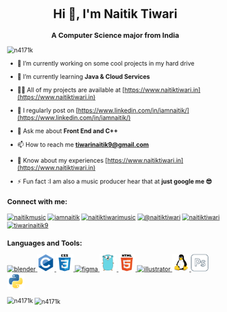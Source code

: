 <h1 align="center">Hi 👋, I'm Naitik Tiwari</h1>
<h3 align="center">A Computer Science major from India</h3>

<p align="left"> <img src="https://komarev.com/ghpvc/?username=n4171k&label=Profile%20views&color=0e75b6&style=plastic" alt="n4171k" /> </p>

- 🔭 I’m currently working on some cool projects in my hard drive

- 🌱 I’m currently learning **Java & Cloud Services**

- 👨‍💻 All of my projects are available at [https://www.naitiktiwari.in](https://www.naitiktiwari.in)

- 📝 I regularly post on [https://www.linkedin.com/in/iamnaitik/](https://www.linkedin.com/in/iamnaitik/)

- 💬 Ask me about **Front End and C++**

- 📫 How to reach me **tiwarinaitik9@gmail.com**

- 📄 Know about my experiences [https://www.naitiktiwari.in](https://www.naitiktiwari.in)

- ⚡ Fun fact :I am also a music producer hear that at **just google me 😎**

<h3 align="left">Connect with me:</h3>
<p align="left">
<a href="https://twitter.com/naitikmusic" target="blank"><img align="center" src="https://raw.githubusercontent.com/rahuldkjain/github-profile-readme-generator/master/src/images/icons/Social/twitter.svg" alt="naitikmusic" height="30" width="40" /></a>
<a href="https://linkedin.com/in/iamnaitik" target="blank"><img align="center" src="https://raw.githubusercontent.com/rahuldkjain/github-profile-readme-generator/master/src/images/icons/Social/linked-in-alt.svg" alt="iamnaitik" height="30" width="40" /></a>
<a href="https://instagram.com/naitiktiwarimusic" target="blank"><img align="center" src="https://raw.githubusercontent.com/rahuldkjain/github-profile-readme-generator/master/src/images/icons/Social/instagram.svg" alt="naitiktiwarimusic" height="30" width="40" /></a>
<a href="https://www.youtube.com/c/@naitiktiwari" target="blank"><img align="center" src="https://raw.githubusercontent.com/rahuldkjain/github-profile-readme-generator/master/src/images/icons/Social/youtube.svg" alt="@naitiktiwari" height="30" width="40" /></a>
<a href="https://www.codechef.com/users/naitiktiwari" target="blank"><img align="center" src="https://cdn.jsdelivr.net/npm/simple-icons@3.1.0/icons/codechef.svg" alt="naitiktiwari" height="30" width="40" /></a>
<a href="https://www.hackerrank.com/tiwarinaitik9" target="blank"><img align="center" src="https://raw.githubusercontent.com/rahuldkjain/github-profile-readme-generator/master/src/images/icons/Social/hackerrank.svg" alt="tiwarinaitik9" height="30" width="40" /></a>
</p>

<h3 align="left">Languages and Tools:</h3>
<p align="left"> <a href="https://www.blender.org/" target="_blank" rel="noreferrer"> <img src="https://download.blender.org/branding/community/blender_community_badge_white.svg" alt="blender" width="40" height="40"/> </a> <a href="https://www.cprogramming.com/" target="_blank" rel="noreferrer"> <img src="https://raw.githubusercontent.com/devicons/devicon/master/icons/c/c-original.svg" alt="c" width="40" height="40"/> </a> <a href="https://www.w3schools.com/css/" target="_blank" rel="noreferrer"> <img src="https://raw.githubusercontent.com/devicons/devicon/master/icons/css3/css3-original-wordmark.svg" alt="css3" width="40" height="40"/> </a> <a href="https://www.figma.com/" target="_blank" rel="noreferrer"> <img src="https://www.vectorlogo.zone/logos/figma/figma-icon.svg" alt="figma" width="40" height="40"/> </a> <a href="https://golang.org" target="_blank" rel="noreferrer"> <img src="https://raw.githubusercontent.com/devicons/devicon/master/icons/go/go-original.svg" alt="go" width="40" height="40"/> </a> <a href="https://www.w3.org/html/" target="_blank" rel="noreferrer"> <img src="https://raw.githubusercontent.com/devicons/devicon/master/icons/html5/html5-original-wordmark.svg" alt="html5" width="40" height="40"/> </a> <a href="https://www.adobe.com/in/products/illustrator.html" target="_blank" rel="noreferrer"> <img src="https://www.vectorlogo.zone/logos/adobe_illustrator/adobe_illustrator-icon.svg" alt="illustrator" width="40" height="40"/> </a> <a href="https://www.linux.org/" target="_blank" rel="noreferrer"> <img src="https://raw.githubusercontent.com/devicons/devicon/master/icons/linux/linux-original.svg" alt="linux" width="40" height="40"/> </a> <a href="https://www.photoshop.com/en" target="_blank" rel="noreferrer"> <img src="https://raw.githubusercontent.com/devicons/devicon/master/icons/photoshop/photoshop-line.svg" alt="photoshop" width="40" height="40"/> </a> <a href="https://www.python.org" target="_blank" rel="noreferrer"> <img src="https://raw.githubusercontent.com/devicons/devicon/master/icons/python/python-original.svg" alt="python" width="40" height="40"/> </a> </p>

<p><img align="left" src="https://github-readme-stats.vercel.app/api/top-langs?username=n4171k&show_icons=true&theme=dark&locale=en&layout=compact" alt="n4171k" /></p>

<p>&nbsp;<img align="center" src="https://github-readme-stats.vercel.app/api?username=n4171k&show_icons=true&theme=dark&locale=en" alt="n4171k" /></p>


